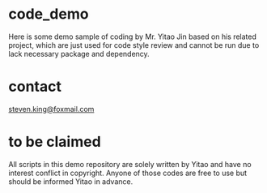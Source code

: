 # code_demo
Here is some demo sample of coding by Mr. Yitao Jin based on his related project, which are just used for code style review and cannot be run due to lack necessary package and dependency.

# contact
steven.king@foxmail.com

# to be claimed
All scripts in this demo repository are solely written by Yitao and have no interest conflict in copyright. Anyone of those codes are free to use but should be informed Yitao in advance.
